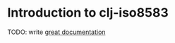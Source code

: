 # Introduction to clj-iso8583

TODO: write [great documentation](http://jacobian.org/writing/great-documentation/what-to-write/)
